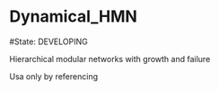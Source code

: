 # Dynamical_HMN

#State: DEVELOPING

Hierarchical modular networks with growth and failure

Usa only by referencing
